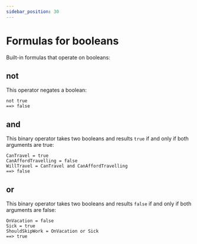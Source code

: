 ```yaml
---
sidebar_position: 30
---
```


# Formulas for booleans

Built-in formulas that operate on booleans:

## not

This operator negates a boolean:

```deci live
not true
==> false
```

## and

This binary operator takes two booleans and results `true` if and only if both arguments are true:

```deci live
CanTravel = true
CanAffordTravelling = false
WillTravel = CanTravel and CanAffordTravelling
==> false
```

## or

This binary operator takes two booleans and results `false` if and only if both arguments are false:

```deci live
OnVacation = false
Sick = true
ShouldSkipWork = OnVacation or Sick
==> true
```
